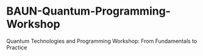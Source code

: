 # BAUN-Quantum-Programming-Workshop
Quantum Technologies and Programming Workshop: From Fundamentals to Practice
